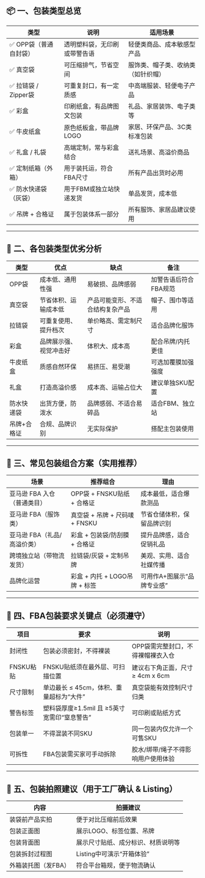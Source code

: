 ## 📦 一、包装类型总览

| 类型              | 说明             | 适用场景              |
| --------------- | -------------- | ----------------- |
| ✅ OPP袋（普通自封袋）   | 透明塑料袋，无印刷或带警告语 | 轻便类商品、成本敏感型产品     |
| ✅ 真空袋           | 可压缩排气，节省空间     | 服饰类、帽子类、收纳类（如针织帽） |
| ✅ 拉链袋 / Zipper袋 | 可重复封口，有一定质感    | 中高端服装、轻便电子产品      |
| ✅ 彩盒            | 印刷纸盒，有品牌图文包装   | 礼品、家居装饰、电子类等      |
| ✅ 牛皮纸盒          | 原色纸板盒，带品牌LOGO  | 家居、环保产品、3C类标准包装   |
| ✅ 礼盒 / 礼袋       | 高端定制，常与彩盒结合    | 送礼场景、高溢价商品        |
| ✅ 定制纸箱（外箱）      | 用于装托运，符合FBA尺寸  | 所有产品出货时必用         |
| ✅ 防水快递袋（灰袋）     | 用于FBM或独立站快递发货  | 单品发货，成本低          |
| ✅ 吊牌 + 合格证      | 属于包装体系一部分      | 所有服饰、家居品建议使用      |

---

## 🧰 二、各包装类型优劣分析

| 类型     | 优点          | 缺点               | 备注           |
| ------ | ----------- | ---------------- | ------------ |
| OPP袋   | 成本低、通用性强    | 易破损、品牌感弱         | 加警告语后符合FBA规范 |
| 真空袋    | 节省体积、运输成本低  | 产品可能变形、不适合结构复杂产品 | 帽子、围巾等适用     |
| 拉链袋    | 可重复使用、提升档次  | 单价略高、需定制尺寸       | 适合品牌化服饰      |
| 彩盒     | 品牌展示强、视觉冲击好 | 体积大、成本高          | 配合吊牌/内托更佳    |
| 牛皮纸盒   | 质感自然环保      | 易挤压、易受潮          | 可选加覆膜加强强度    |
| 礼盒     | 打造高溢价感      | 成本高、运输占位大        | 建议单独SKU配置    |
| 防水快递袋  | 出货方便，防泼水    | 品牌感弱、不适合易碎品      | 适合FBM、独立站    |
| 吊牌+合格证 | 合规、品牌识别     | 无实际保护            | 搭配主包装使用      |

---

## 🧩 三、常见包装组合方案（实用推荐）

| 场景               | 推荐组合                   | 理由              |
| ---------------- | ---------------------- | --------------- |
| 亚马逊 FBA 入仓（普通类目） | OPP袋 + FNSKU贴纸 + 合格证   | 成本最低，适合爆款测品     |
| 亚马逊 FBA（服饰类）     | 真空袋 + 吊牌 + 尺码唛 + FNSKU | 节省仓储体积，保留品牌识别   |
| 亚马逊 FBA（礼品/高溢价类） | 彩盒 + 包装袋/防刮膜 + 合格证     | 提升品牌感，适合促销礼品    |
| 跨境独立站（带物流发货）     | 拉链袋/灰袋 + 定制吊牌          | 美观、实用、适合社媒传播    |
| 品牌化运营            | 彩盒 + 内托 + LOGO吊牌 + 标签  | 可用作A+图展示“品牌专业感” |

---

## 📐 四、FBA包装要求关键点（必须遵守）

| 项目      | 要求                           | 说明                     |
| ------- | ---------------------------- | ---------------------- |
| 封闭性     | 包装必须密封，不得裸装                  | OPP袋需完整封口，不得裸帽裸衣入仓     |
| FNSKU粘贴 | FNSKU贴纸须在最外层、可扫描位置           | 建议右下角正面，尺寸 ≥ 4cm x 6cm |
| 尺寸限制    | 单边最长 ≤ 45cm，体积、重量超标为“大件”     | 真空袋能有效控制尺寸归类           |
| 警告标签    | 塑料袋厚度≥1.5mil 且 ≥5英寸宽需印“窒息警告” | 可印刷或贴纸方式               |
| 包装单一    | 不得混装不同SKU                    | 同一包装内仅允许一个可售SKU        |
| 可拆性     | FBA包装需买家可手动拆除                | 胶水/绑带/绳子不得影响用户使用体验     |

---

## 📸 五、包装拍照建议（用于工厂确认 & Listing）

| 内容          | 拍摄建议              |
| ----------- | ----------------- |
| 装袋前产品实拍     | 便于对比压缩前后效果        |
| 包装正面图       | 展示LOGO、标签位置、吊牌    |
| 包装背面图       | 展示尺寸贴纸、成分标识、材质说明等 |
| 包装拆封过程图     | Listing中可演示“开箱体验” |
| 外箱装托图（发FBA） | 符合平台箱规，便于物流确认     |

